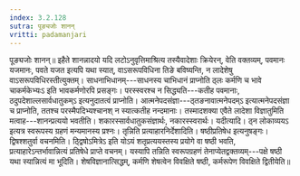 ```yaml
---
index: 3.2.128
sutra: पूङ्यजोः शानन्
vritti: padamanjari
---
```


 पूङ्यजोः शानन्॥ इहैते शानन्नादयो यदि लटोऽनुवृत्तिमाश्रित्य तस्यैवादेशाः क्रियेरन्, वेति वक्तव्यम्, पवमानः यजमानः, पवते यजत इत्यपि यथा स्यात्, वाऽसरूपविधिना तिङे बविष्यन्ति, न लादेशेषु वाऽसरूपविधिरस्तीत्युक्तम्। साधनाभिधानम्---साधनस्य चाभिधानं प्राप्नोति ठ्लः कर्मणि च भावे चाकर्मकेभ्यःऽ इति भावकर्मणोरपि प्रसङ्गः। परस्स्वरश्च न सिद्ध्यति---कतीह पवमानाः, ठदुपदेशाल्लसार्वधातुकम्ऽ इत्यनुदातत्वं प्राप्नोति। आत्मनेपदसंज्ञा---ठ्तङनावात्मनेपदम्ऽ इत्यात्मनेपदसंज्ञा च प्राप्नोति, ततश्च परस्मैपदिभ्यश्चानश् न स्यात्कतीह नन्दमानाः। तस्मादशक्या एवैते लादेशा विज्ञातुमिति मत्वाह---शानन्प्रत्ययो भवतीति। शकारस्सार्वधातुकसंज्ञार्थः, नकारस्स्वरार्थः। यदीत्यादि। ठ्न लोकाव्ययऽ इत्यत्र स्वरूपस्य ग्रहणं मन्यमानस्य प्रश्नः। तृन्निति प्रत्याहारनिर्देशादिति। षष्ठीप्रतिषेध इत्यनुषङ्गः। द्विषश्शतुर्वा वचनमिति। ठ्द्विषोऽमित्रेऽ इति योऽयं शतृप्रत्ययस्तस्य प्रयोगे वा षष्ठी भवति, प्रत्याहारेऽन्तर्भावान्नित्यं प्रतिषेधे प्राप्ते वचनम्। यस्यापि तन्निति स्वरूपग्रहणं तेनाप्येतद्वक्तव्यम्---पक्षे षष्ठी यथा स्यान्नित्यं मा भूदिति। शेषविज्ञानात्सिद्धम्, कर्मणि शेषत्वेन विवक्षिते षष्ठी, कर्मरूपेण विवक्षिते द्वितीयेति॥